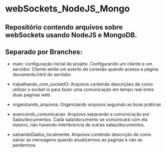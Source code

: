 # webSockets_NodeJS_Mongo

## Repositório contendo arquivos sobre webSockets usando NodeJS e MongoDB.

## Separado por Branches:

- main: configuração inicial do projeto. Configurando um cliente e um servidor. Cliente emite um evento de conexão quando acessa a página documento.html do servidor.

- trabalhando_com_socketIO: Arquivos contendo descrições de como utilizar o socket io para fazer uma comunicação em tempo real entre duas paginas web.

- organizando_arquivos: Organizando arquivos seguindo as boas práticas

- avancando_comunicacao: Arquivos separando a comunicação por Salas/documentos. Cada sala/documento se comunicará com ela mesmo, não havendo interferencia de outras salas/documentos.

- salvandoDados_localmente: Arquivos contendo descrição de como salvar as mensagens quando atualizarmos as paginas e não as perdermos.